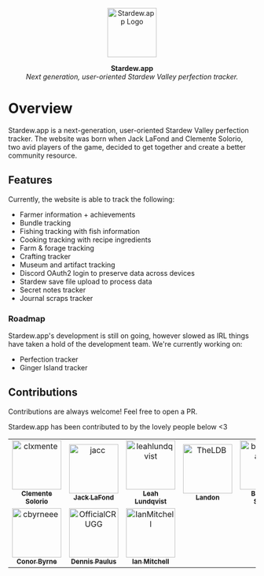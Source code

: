 <p align="center">
    <img align=center src="https://raw.githubusercontent.com/stardewapp/stardew.app/main/public/icon.png" alt="Stardew.app Logo" width="100" /></br>
</p>

<p align="center">
    <strong>Stardew.app</strong></br>
    <i>Next generation, user-oriented Stardew Valley perfection tracker.</i>
</p>

# Overview

Stardew.app is a next-generation, user-oriented Stardew Valley perfection tracker. The website was born when Jack LaFond and Clemente Solorio, two avid players of the game, decided to get together and create a better community resource.

## Features

Currently, the website is able to track the following:

- Farmer information + achievements
- Bundle tracking
- Fishing tracking with fish information
- Cooking tracking with recipe ingredients
- Farm & forage tracking
- Crafting tracker
- Museum and artifact tracking
- Discord OAuth2 login to preserve data across devices
- Stardew save file upload to process data
- Secret notes tracker
- Journal scraps tracker

### Roadmap

Stardew.app's development is still on going, however slowed as IRL things have taken a hold of the development team. We're currently working on:

- Perfection tracker
- Ginger Island tracker

## Contributions

Contributions are always welcome! Feel free to open a PR.

Stardew.app has been contributed to by the lovely people below <3

<!-- readme: contributors -start -->
<table>
<tr>
    <td align="center">
        <a href="https://github.com/clxmente">
            <img src="https://avatars.githubusercontent.com/u/37494038?v=4" width="100;" alt="clxmente"/>
            <br />
            <sub><b>Clemente Solorio</b></sub>
        </a>
    </td>
    <td align="center">
        <a href="https://github.com/jacc">
            <img src="https://avatars.githubusercontent.com/u/6956351?v=4" width="100;" alt="jacc"/>
            <br />
            <sub><b>Jack LaFond</b></sub>
        </a>
    </td>
    <td align="center">
        <a href="https://github.com/leahlundqvist">
            <img src="https://avatars.githubusercontent.com/u/16632409?v=4" width="100;" alt="leahlundqvist"/>
            <br />
            <sub><b>Leah Lundqvist</b></sub>
        </a>
    </td>
    <td align="center">
        <a href="https://github.com/TheLDB">
            <img src="https://avatars.githubusercontent.com/u/29960599?v=4" width="100;" alt="TheLDB"/>
            <br />
            <sub><b>Landon</b></sub>
        </a>
    </td>
    <td align="center">
        <a href="https://github.com/brandonsaldan">
            <img src="https://avatars.githubusercontent.com/u/26472557?v=4" width="100;" alt="brandonsaldan"/>
            <br />
            <sub><b>Brandon Saldan</b></sub>
        </a>
    </td>
    <td align="center">
        <a href="https://github.com/ms7m">
            <img src="https://avatars.githubusercontent.com/u/37344632?v=4" width="100;" alt="ms7m"/>
            <br />
            <sub><b>Mustafa</b></sub>
        </a>
    </td></tr>
<tr>
    <td align="center">
        <a href="https://github.com/cbyrneee">
            <img src="https://avatars.githubusercontent.com/u/71222289?v=4" width="100;" alt="cbyrneee"/>
            <br />
            <sub><b>Conor Byrne</b></sub>
        </a>
    </td>
    <td align="center">
        <a href="https://github.com/OfficialCRUGG">
            <img src="https://avatars.githubusercontent.com/u/25248999?v=4" width="100;" alt="OfficialCRUGG"/>
            <br />
            <sub><b>Dennis Paulus</b></sub>
        </a>
    </td>
    <td align="center">
        <a href="https://github.com/IanMitchell">
            <img src="https://avatars.githubusercontent.com/u/603872?v=4" width="100;" alt="IanMitchell"/>
            <br />
            <sub><b>Ian Mitchell</b></sub>
        </a>
    </td></tr>
</table>
<!-- readme: contributors -end -->
